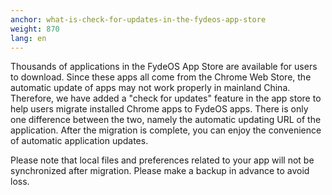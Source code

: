 ```yaml
---
anchor: what-is-check-for-updates-in-the-fydeos-app-store
weight: 870
lang: en
---
```

Thousands of applications in the FydeOS App Store are available for users to download. Since these apps all come from the Chrome Web Store, the automatic update of apps may not work properly in mainland China. Therefore, we have added a "check for updates" feature in the app store to help users migrate installed Chrome apps to FydeOS apps. There is only one difference between the two, namely the automatic updating URL of the application. After the migration is complete, you can enjoy the convenience of automatic application updates.

Please note that local files and preferences related to your app will not be synchronized after migration. Please make a backup in advance to avoid loss.
